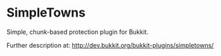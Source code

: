 SimpleTowns
===========
Simple, chunk-based protection plugin for Bukkit.

Further description at: http://dev.bukkit.org/bukkit-plugins/simpletowns/
